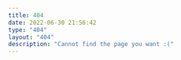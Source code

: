 ```yaml
---
title: 404
date: 2022-06-30 21:56:42
type: "404"
layout: "404"
description: "Cannot find the page you want :("
---
```

